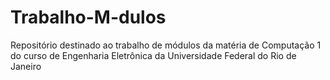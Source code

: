 # Trabalho-M-dulos
Repositório destinado ao trabalho de módulos da matéria de Computação 1 do curso de Engenharia Eletrônica da Universidade Federal do Rio de Janeiro
